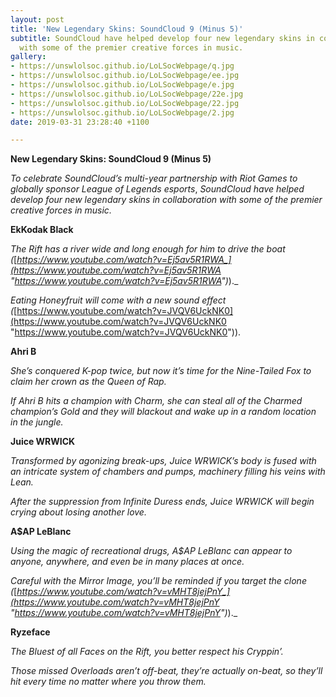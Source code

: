 ```yaml
---
layout: post
title: 'New Legendary Skins: SoundCloud 9 (Minus 5)'
subtitle: SoundCloud have helped develop four new legendary skins in collaboration
  with some of the premier creative forces in music.
gallery:
- https://unswlolsoc.github.io/LoLSocWebpage/q.jpg
- https://unswlolsoc.github.io/LoLSocWebpage/ee.jpg
- https://unswlolsoc.github.io/LoLSocWebpage/e.jpg
- https://unswlolsoc.github.io/LoLSocWebpage/22e.jpg
- https://unswlolsoc.github.io/LoLSocWebpage/22.jpg
- https://unswlolsoc.github.io/LoLSocWebpage/2.jpg
date: 2019-03-31 23:28:40 +1100

---
```

**New Legendary Skins: SoundCloud 9 (Minus 5)**

_To celebrate SoundCloud’s multi-year partnership with Riot Games to globally sponsor League of Legends esports_, _SoundCloud have helped develop four new legendary skins in collaboration with some of the premier creative forces in music._

**EkKodak Black**

_The Rift has a river wide and long enough for him to drive the boat (_[_https://www.youtube.com/watch?v=Ej5av5R1RWA_](https://www.youtube.com/watch?v=Ej5av5R1RWA "https://www.youtube.com/watch?v=Ej5av5R1RWA")_)._

_Eating Honeyfruit will come with a new sound effect (_[https://www.youtube.com/watch?v=JVQV6UckNK0](https://www.youtube.com/watch?v=JVQV6UckNK0 "https://www.youtube.com/watch?v=JVQV6UckNK0")).

**Ahri B**

_She’s conquered K-pop twice, but now it’s time for the Nine-Tailed Fox to claim her crown as the Queen of Rap._

_If Ahri B hits a champion with Charm, she can steal all of the Charmed champion’s Gold and they will blackout and wake up in a random location in the jungle._

**Juice WRWICK**

_Transformed by agonizing break-ups, Juice WRWICK’s body is fused with an intricate system of chambers and pumps, machinery filling his veins with Lean._

_After the suppression from Infinite Duress ends, Juice WRWICK will begin crying about losing another love._

**A$AP LeBlanc**

_Using the magic of recreational drugs, A$AP LeBlanc can appear to anyone, anywhere, and even be in many places at once._

_Careful with the Mirror Image, you’ll be reminded if you target the clone (_[_https://www.youtube.com/watch?v=vMHT8jejPnY_](https://www.youtube.com/watch?v=vMHT8jejPnY "https://www.youtube.com/watch?v=vMHT8jejPnY")_)._

**Ryzeface**

_The Bluest of all Faces on the Rift, you better respect his Cryppin’._

_Those missed Overloads aren’t off-beat, they’re actually on-beat, so they’ll hit every time no matter where you throw them._